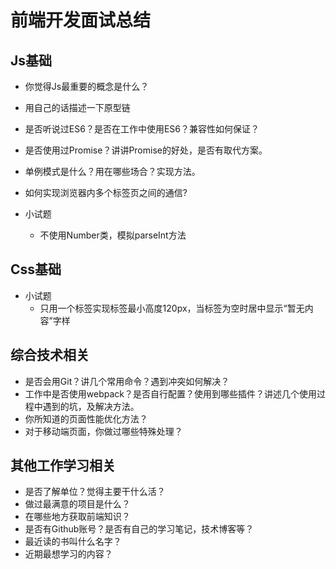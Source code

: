 # 前端开发面试总结

## Js基础
* 你觉得Js最重要的概念是什么？
* 用自己的话描述一下原型链
* 是否听说过ES6？是否在工作中使用ES6？兼容性如何保证？
* 是否使用过Promise？讲讲Promise的好处，是否有取代方案。
* 单例模式是什么？用在哪些场合？实现方法。
* 如何实现浏览器内多个标签页之间的通信?

* 小试题
	* 不使用Number类，模拟parseInt方法

## Css基础
* 小试题
	* 只用一个标签实现标签最小高度120px，当标签为空时居中显示“暂无内容”字样

## 综合技术相关
* 是否会用Git？讲几个常用命令？遇到冲突如何解决？
* 工作中是否使用webpack？是否自行配置？使用到哪些插件？讲述几个使用过程中遇到的坑，及解决方法。
* 你所知道的页面性能优化方法？
* 对于移动端页面，你做过哪些特殊处理？

## 其他工作学习相关
* 是否了解单位？觉得主要干什么活？
* 做过最满意的项目是什么？
* 在哪些地方获取前端知识？
* 是否有Github账号？是否有自己的学习笔记，技术博客等？
* 最近读的书叫什么名字？
* 近期最想学习的内容？

